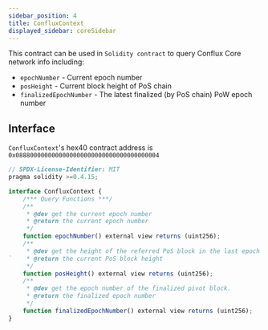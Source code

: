 ```yaml
---
sidebar_position: 4
title: ConfluxContext
displayed_sidebar: coreSidebar
---
```


This contract can be used in `Solidity contract` to query Conflux Core network info including:

- `epochNumber` - Current epoch number
- `posHeight` - Current block height of PoS chain
- `finalizedEpochNumber` - The latest finalized (by PoS chain) PoW epoch number

## Interface

```ConfluxContext```'s hex40 contract address is ```0x0888000000000000000000000000000000000004```

```js
// SPDX-License-Identifier: MIT
pragma solidity >=0.4.15;

interface ConfluxContext {
    /*** Query Functions ***/
    /**
     * @dev get the current epoch number
     * @return the current epoch number
     */
    function epochNumber() external view returns (uint256);
    /**
     * @dev get the height of the referred PoS block in the last epoch
`    * @return the current PoS block height
     */
    function posHeight() external view returns (uint256);
    /**
     * @dev get the epoch number of the finalized pivot block.
     * @return the finalized epoch number
     */
    function finalizedEpochNumber() external view returns (uint256);
}
```
